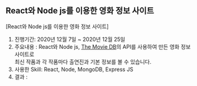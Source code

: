 ## React와 Node js를 이용한 영화 정보 사이트

[React와 Node js를 이용한 영화 정보 사이트]
1. 진행기간: 2020년 12월 7일 ~ 2020년 12월 25일
2. 주요내용 : React와 Node js, [The Movie DB](https://www.themoviedb.org/?language=ko)의 API를 사용하여 만든 영화 정보 사이트로<br>
              최신 작품과 각 작품마다 출연진과 기본 정보를 볼 수 있습니다.
3. 사용한 Skill: React, Node, MongoDB, Express JS 
4. 결과 : 
